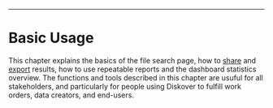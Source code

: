 ___
<a id=“basic_usage”></a>
# Basic Usage

This chapter explains the basics of the file search page, how to [share](#share) and [export](#export) results, how to use repeatable reports and the dashboard statistics overview. The functions and tools described in this chapter are usuful for all stakeholders, and particularly for people using Diskover to fulfill work orders, data creators, and end-users.
